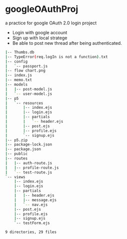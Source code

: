 # googleOAuthProj
a practice for google OAuth 2.0 login project

- Login with google account
- Sign up with local stratege
- Be able to post new thread after being authenticated. 

```bash
|-- Thumbs.db
|-- TypeError(req.logIn is not a function).txt
|-- config
|   `-- passport.js
|-- flow chart.png
|-- index.js
|-- memo.txt
|-- models
|   |-- post-model.js
|   `-- user-model.js
|-- p5
|   `-- resources
|       |-- index.ejs
|       |-- login.ejs
|       |-- partials
|       |   `-- header.ejs
|       |-- post.ejs
|       |-- profile.ejs
|       `-- signup.ejs
|-- p5.zip
|-- package-lock.json
|-- package.json
|-- public
|-- routes
|   |-- auth-route.js
|   |-- profile-route.js
|   `-- test-route.js
`-- views
    |-- index.ejs
    |-- login.ejs
    |-- partials
    |   |-- header.ejs
    |   |-- message.ejs
    |   `-- nav.ejs
    |-- post.ejs
    |-- profile.ejs
    |-- signup.ejs
    `-- testForm.ejs

9 directories, 29 files


```
